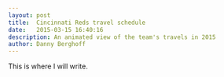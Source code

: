 ```yaml
---
layout: post
title:  Cincinnati Reds travel schedule
date:   2015-03-15 16:40:16
description: An animated view of the team's travels in 2015
author: Danny Berghoff
---
```

This is where I will write.
